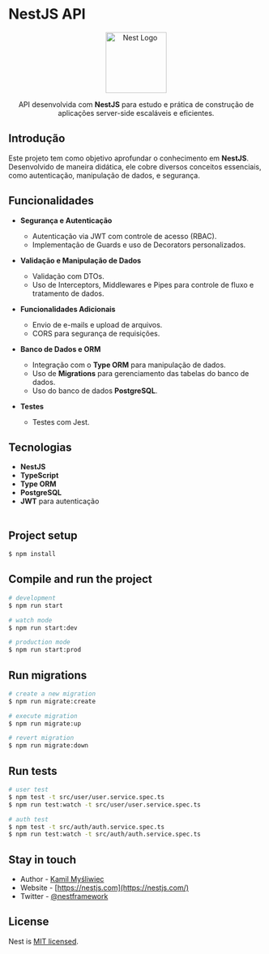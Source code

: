 # NestJS API

<p align="center">
  <a href="http://nestjs.com/" target="blank"><img src="https://nestjs.com/img/logo-small.svg" width="120" alt="Nest Logo" /></a>
</p>

<p align="center">API desenvolvida com <b>NestJS</b> para estudo e prática de construção de aplicações server-side escaláveis e eficientes.</p>

## Introdução

Este projeto tem como objetivo aprofundar o conhecimento em **NestJS**. Desenvolvido de maneira didática, ele cobre diversos conceitos essenciais, como autenticação, manipulação de dados, e segurança.

## Funcionalidades

- **Segurança e Autenticação**
  - Autenticação via JWT com controle de acesso (RBAC).
  - Implementação de Guards e uso de Decorators personalizados.

- **Validação e Manipulação de Dados**
  - Validação com DTOs.
  - Uso de Interceptors, Middlewares e Pipes para controle de fluxo e tratamento de dados.

- **Funcionalidades Adicionais**
  - Envio de e-mails e upload de arquivos.
  - CORS para segurança de requisições.

- **Banco de Dados e ORM**
  - Integração com o **Type ORM** para manipulação de dados.
  - Uso de **Migrations** para gerenciamento das tabelas do banco de dados.
  - Uso do banco de dados **PostgreSQL**.

- **Testes**
  - Testes com Jest.

## Tecnologias

- **NestJS**
- **TypeScript**
- **Type ORM**
- **PostgreSQL**
- **JWT** para autenticação
<br><br>

## Project setup

```bash
$ npm install
```

## Compile and run the project

```bash
# development
$ npm run start

# watch mode
$ npm run start:dev

# production mode
$ npm run start:prod
```

## Run migrations

```bash
# create a new migration
$ npm run migrate:create

# execute migration
$ npm run migrate:up

# revert migration
$ npm run migrate:down
```

## Run tests

```bash
# user test
$ npm test -t src/user/user.service.spec.ts
$ npm run test:watch -t src/user/user.service.spec.ts

# auth test
$ npm test -t src/auth/auth.service.spec.ts
$ npm run test:watch -t src/auth/auth.service.spec.ts
```

## Stay in touch

- Author - [Kamil Myśliwiec](https://twitter.com/kammysliwiec)
- Website - [https://nestjs.com](https://nestjs.com/)
- Twitter - [@nestframework](https://twitter.com/nestframework)

## License

Nest is [MIT licensed](https://github.com/nestjs/nest/blob/master/LICENSE).
